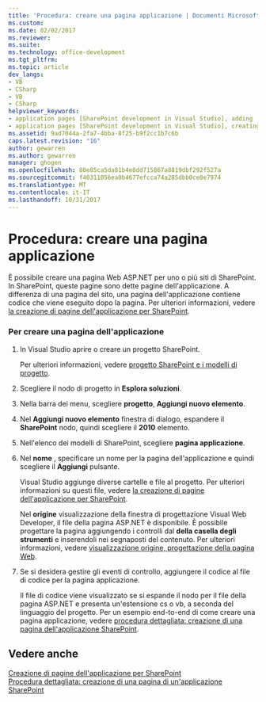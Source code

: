 ```yaml
---
title: 'Procedura: creare una pagina applicazione | Documenti Microsoft'
ms.custom: 
ms.date: 02/02/2017
ms.reviewer: 
ms.suite: 
ms.technology: office-development
ms.tgt_pltfrm: 
ms.topic: article
dev_langs:
- VB
- CSharp
- VB
- CSharp
helpviewer_keywords:
- application pages [SharePoint development in Visual Studio], adding
- application pages [SharePoint development in Visual Studio], creating
ms.assetid: 9ad7044a-2fa7-4bba-8f25-b9f2cc1b7c6b
caps.latest.revision: "16"
author: gewarren
ms.author: gewarren
manager: ghogen
ms.openlocfilehash: 80e85ca5da81b4e8dd715867a8819dbf292f527a
ms.sourcegitcommit: f40311056ea0b4677efcca74a285dbb0ce0e7974
ms.translationtype: MT
ms.contentlocale: it-IT
ms.lasthandoff: 10/31/2017
---
```

# <a name="how-to-create-an-application-page"></a>Procedura: creare una pagina applicazione
  È possibile creare una pagina Web ASP.NET per uno o più siti di SharePoint. In SharePoint, queste pagine sono dette pagine dell'applicazione. A differenza di una pagina del sito, una pagina dell'applicazione contiene codice che viene eseguito dopo la pagina. Per ulteriori informazioni, vedere [la creazione di pagine dell'applicazione per SharePoint](../sharepoint/creating-application-pages-for-sharepoint.md).  
  
### <a name="to-create-an-application-page"></a>Per creare una pagina dell'applicazione  
  
1.  In Visual Studio aprire o creare un progetto SharePoint.  
  
     Per ulteriori informazioni, vedere [progetto SharePoint e i modelli di progetto](../sharepoint/sharepoint-project-and-project-item-templates.md).  
  
2.  Scegliere il nodo di progetto in **Esplora soluzioni**.  
  
3.  Nella barra dei menu, scegliere **progetto**, **Aggiungi nuovo elemento**.  
  
4.  Nel **Aggiungi nuovo elemento** finestra di dialogo, espandere il **SharePoint** nodo, quindi scegliere il **2010** elemento.  
  
5.  Nell'elenco dei modelli di SharePoint, scegliere **pagina applicazione**.  
  
6.  Nel **nome** , specificare un nome per la pagina dell'applicazione e quindi scegliere il **Aggiungi** pulsante.  
  
     Visual Studio aggiunge diverse cartelle e file al progetto. Per ulteriori informazioni su questi file, vedere [la creazione di pagine dell'applicazione per SharePoint](../sharepoint/creating-application-pages-for-sharepoint.md).  
  
     Nel **origine** visualizzazione della finestra di progettazione Visual Web Developer, il file della pagina ASP.NET è disponibile. È possibile progettare la pagina aggiungendo i controlli dal **della casella degli strumenti** e inserendoli nei segnaposti del contenuto. Per ulteriori informazioni, vedere [visualizzazione origine, progettazione della pagina Web](http://msdn.microsoft.com/en-us/5911396b-fe51-4150-9ff1-b085f812862f).  
  
7.  Se si desidera gestire gli eventi di controllo, aggiungere il codice al file di codice per la pagina applicazione.  
  
     Il file di codice viene visualizzato se si espande il nodo per il file della pagina ASP.NET e presenta un'estensione cs o vb, a seconda del linguaggio del progetto. Per un esempio end-to-end di come creare una pagina applicazione, vedere [procedura dettagliata: creazione di una pagina dell'applicazione SharePoint](../sharepoint/walkthrough-creating-a-sharepoint-application-page.md).  
  
## <a name="see-also"></a>Vedere anche  
 [Creazione di pagine dell'applicazione per SharePoint](../sharepoint/creating-application-pages-for-sharepoint.md)   
 [Procedura dettagliata: creazione di una pagina di un'applicazione SharePoint](../sharepoint/walkthrough-creating-a-sharepoint-application-page.md)  
  
  